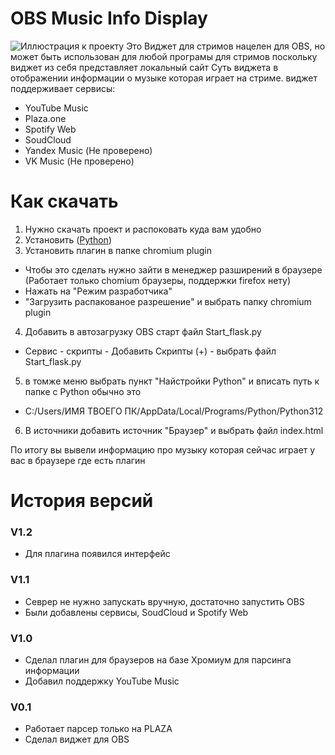 # OBS Music Info Display
![Иллюстрация к проекту](https://i.ibb.co/4W3ZftW/ezgif-com-animated-gif-maker-2.gif)
Это Виджет для стримов нацелен для OBS, но может быть использован для любой програмы для стримов поскольку виджет из себя представляет локальный сайт
Суть виджета в отображении информации о музыке которая играет на стриме.
виджет поддерживает сервисы: 
- YouTube Music 
- Plaza.one
- Spotify Web
- SoudCloud
- Yandex Music (Не проверено)
- VK Music (Не проверено)

# Как скачать
1) Нужно скачать проект и распоковать куда вам удобно
2) Установить ([Python](https://www.python.org))
3) Установить плагин в папке chromium plugin
- Чтобы это сделать нужно зайти в менеджер разширений в браузере (Работает только chomium браузеры, поддержки firefox нету)
- Нажать на "Режим разработчика"
- "Загрузить распакованое разрешение" и выбрать папку chromium plugin
4) Добавить в автозагрузку OBS старт файл Start_flask.py  
- Сервис - скрипты - Добавить Скрипты (+) - выбрать файл Start_flask.py
5) в томже меню выбрать пункт "Найстройки Python" и вписать путь к папке с Python обычно это 
- C:/Users/ИМЯ ТВОЕГО ПК/AppData/Local/Programs/Python/Python312
6) В источники добавить источник "Браузер" и выбрать файл index.html

По итогу вы вывели информацию про музыку которая сейчас играет у вас в браузере где есть плагин 
# История версий
### V1.2
- Для плагина появился интерфейс
### V1.1
- Севрер не нужно запускать вручную, достаточно запустить OBS
- Были добавлены сервисы, SoudCloud и Spotify Web
### V1.0
- Сделал плагин для браузеров на базе Хромиум для парсинга информации
- Добавил поддержку YouTube Music
### V0.1
- Работает парсер только на PLAZA
- Сделал виджет для OBS